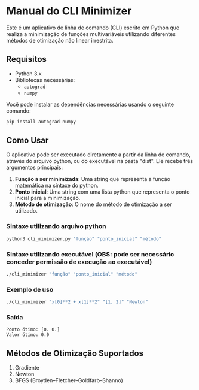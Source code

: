# Manual do CLI Minimizer

Este é um aplicativo de linha de comando (CLI) escrito em Python que realiza a minimização de funções multivariáveis 
utilizando diferentes métodos de otimização não linear irrestrita.

## Requisitos

- Python 3.x
- Bibliotecas necessárias:
  - `autograd`
  - `numpy`

Você pode instalar as dependências necessárias usando o seguinte comando:

```bash
pip install autograd numpy
```

## Como Usar

O aplicativo pode ser executado diretamente a partir da linha de comando, através do arquivo python, ou do executável na pasta "dist". Ele recebe três argumentos principais:

1. **Função a ser minimizada**: Uma string que representa a função matemática na sintaxe do python.
2. **Ponto inicial**: Uma string com uma lista python que representa o ponto inicial para a minimização.
3. **Método de otimização**: O nome do método de otimização a ser utilizado.

### Sintaxe utilizando arquivo python

```bash
python3 cli_minimizer.py "função" "ponto_inicial" "método"
```

### Sintaxe utilizando executável (OBS: pode ser necessário conceder permissão de execução ao executável)

```bash
./cli_minimizer "função" "ponto_inicial" "método"
```

### Exemplo de uso

```bash
./cli_minimizer "x[0]**2 + x[1]**2" "[1, 2]" "Newton"
```

### Saída
```plaintext
Ponto ótimo: [0. 0.]
Valor ótimo: 0.0
```

## Métodos de Otimização Suportados
1. Gradiente
2. Newton
3. BFGS (Broyden–Fletcher–Goldfarb–Shanno)